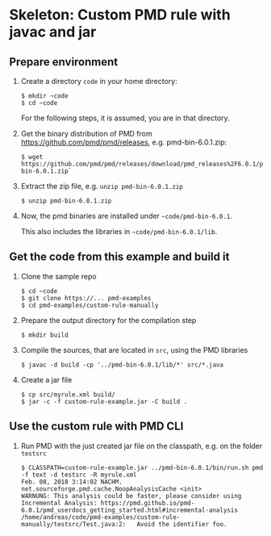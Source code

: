 # Skeleton: Custom PMD rule with javac and jar

## Prepare environment

1.  Create a directory `code` in your home directory:

        $ mkdir ~code
        $ cd ~code

    For the following steps, it is assumed, you are in that directory.

2.  Get the binary distribution of PMD from <https://github.com/pmd/pmd/releases>, e.g. pmd-bin-6.0.1.zip:

        $ wget https://github.com/pmd/pmd/releases/download/pmd_releases%2F6.0.1/pmd-bin-6.0.1.zip`

3.  Extract the zip file, e.g. `unzip pmd-bin-6.0.1.zip`

        $ unzip pmd-bin-6.0.1.zip

4.  Now, the pmd binaries are installed under `~code/pmd-bin-6.0.1`.

    This also includes the libraries in `~code/pmd-bin-6.0.1/lib`.

## Get the code from this example and build it

1.  Clone the sample repo

        $ cd ~code
        $ git clone https://... pmd-examples
        $ cd pmd-examples/custom-rule-manually

2.  Prepare the output directory for the compilation step

        $ mkdir build

3.  Compile the sources, that are located in `src`, using the PMD libraries

        $ javac -d build -cp '../pmd-bin-6.0.1/lib/*' src/*.java

4.  Create a jar file

        $ cp src/myrule.xml build/
        $ jar -c -f custom-rule-example.jar -C build .

## Use the custom rule with PMD CLI

1.  Run PMD with the just created jar file on the classpath, e.g. on the folder `testsrc`

        $ CLASSPATH=custom-rule-example.jar ../pmd-bin-6.0.1/bin/run.sh pmd -f text -d testsrc -R myrule.xml
        Feb. 08, 2018 3:14:02 NACHM. net.sourceforge.pmd.cache.NoopAnalysisCache <init>
        WARNUNG: This analysis could be faster, please consider using Incremental Analysis: https://pmd.github.io/pmd-6.0.1/pmd_userdocs_getting_started.html#incremental-analysis
        /home/andreas/code/pmd-examples/custom-rule-manually/testsrc/Test.java:2:	Avoid the identifier foo.
